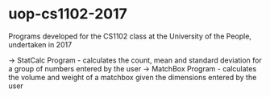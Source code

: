 # uop-cs1102-2017
Programs developed for the CS1102 class at the University of the People, undertaken in 2017

-> StatCalc Program - calculates the count, mean and standard deviation for a group of numbers entered by the user
-> MatchBox Program - calculates the volume and weight of a matchbox given the dimensions entered by the user
